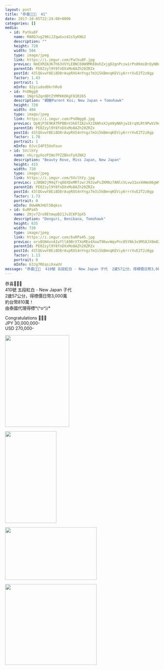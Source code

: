 ```yaml
---
layout: post
title: "恭喜🎉🎉🎉  41" 
date: 2017-10-05T22:24:08+0000 
categories: [] 
media:
  - id: Patku8F
    name: MARQJvg296iJZqwGvz42s5yKNG2
    description: ""   
    height: 720
    width: 504
    type: image/jpeg
    link: https://i.imgur.com/Patku8F.jpg
    prevLoc: NmEXMZA3K7h63VVYLE0NC60W9MK60ohZxjgD2gnPczw1rPn0KmiBrQyNBnB4CoRNpqgx5wC3ARx6K9qMflZNBBNDzpIZPzmo9LxvTwo66qEy9niJ1AA6yowNFyW36vxwDVF8QDMqB46XTv602KMB7lFD5vMQYGKxHQZwXQVDvOioKK0NxRWOtOzM9KKYnqSWkJqlxLlVSR57l9nMgNuOM1qZ9wz6SyYl63BLELtyR2XZKBrNfngyyn9vLzfZ6gYwZQZ6HwR
    parentId: PE0Zzyl9Y8fnDXxMo8AZh20ZRZx
    postId: 43lQGvwY8Ei8D8rAvpRXS4nYngz7m3i5kBmnqKEViy6rrrXvE2T2z0gp
    factor: 1.43
    portrait: 1
    mInfo: 82yiudedOkrhRoO
  - id: PnONgg0
    name: 1NgrGZqn9DtZYMPKKOKgF01R265
    description: "親鯉Parent Koi; New Japan + Tomohawk"   
    height: 720
    width: 404
    type: image/jpeg
    link: https://i.imgur.com/PnONgg0.jpg
    prevLoc: QpNjP3E9KATRPBBnV3k6TZA2vXzZANhxXJym9yNAhjw1Erq9LRt9PwVz9o97szyEO7X9YKF7VRowQEZPSrjVlBXRl3S6P6QNrWj5H3D99B6j2nTq4qpGZ74vFZVNW5L4mQtpNYrQGZwPuYn3OYkk7vHp44PLAMRNt6AmD6zG1jFEVV6YyOlgCDzkXNNYBpTVWV7nW6jZHMJwVQV8jAijrgYG6VoPSWRy8oOw7jhP423yLOXNUKBJQ8xREjixMAKmrqvyC5Y
    parentId: PE0Zzyl9Y8fnDXxMo8AZh20ZRZx
    postId: 43lQGvwY8Ei8D8rAvpRXS4nYngz7m3i5kBmnqKEViy6rrrXvE2T2z0gp
    factor: 1.78
    portrait: 1
    mInfo: 0JvcI4PI5UnFoun
  - id: 5VclhYy
    name: nkLrgyXozPIWo7PZZBknTyXZNX2
    description: "Beauty Rose, Miss Japan, New Japan"   
    height: 415
    width: 720
    type: image/jpeg
    link: https://i.imgur.com/5VclhYy.jpg
    prevLoc: zJBQW2jM4qTrq88XDxMRTzwrJ93zwPsZKMAz7ANlcVLvw31oxkHWo06gW9WZFR7L582x1qu68m7KOYxnTp30DDpz3RfD8kYJy2QXh7jEEWkOpPSJE88kA10ys4opARRklpTZ2KvR1goASy9Lo7K8KEH3XZRqZmPVsXGRkXo0Eyu3RRmE1MP9UlVwLzzZ0kumAQVNnmN5s02Yn6j4B5czPXQ9wYR1tYQALz8gWpCmqNQAEARmI5AyqxnJgMTPoKW2M7zOhBY
    parentId: PE0Zzyl9Y8fnDXxMo8AZh20ZRZx
    postId: 43lQGvwY8Ei8D8rAvpRXS4nYngz7m3i5kBmnqKEViy6rrrXvE2T2z0gp
    factor: 1.73
    portrait: 0
    mInfo: 0UwWNJHUl5Bqkss
  - id: 6uRPa45
    name: 2Njv7Zro9EtmwpB21JvZCKP3pX5
    description: "Donguri, Benibana, Tomohawk"   
    height: 635
    width: 720
    type: image/jpeg
    link: https://i.imgur.com/6uRPa45.jpg
    prevLoc: orv8GN4xnAIwYllA9BrXTXoMEx4XowT9KwvWqvPnc05YNk3x9MS8JX0m8Z8BIzwkGY3qmnFry1M9Rp0QsAoKqqAK9DSKj61LENOBclnBBrx9WwhzPAA2nvr7fkL4r25x0EiyZoy0KYVMUr7G6oBlLwcKOmoBvEYJh7qME7lB2JiEKKNk2GMZC6MEX33j57cYnLEVGQQAT2BD3kWKW6uDgZp8KRNxTGlNzRRVPquNMk39LMnZhrwMQ97wgvi40gPy1VqMt9W
    parentId: PE0Zzyl9Y8fnDXxMo8AZh20ZRZx
    postId: 43lQGvwY8Ei8D8rAvpRXS4nYngz7m3i5kBmnqKEViy6rrrXvE2T2z0gp
    factor: 1.13
    portrait: 0
    mInfo: 63Jg7REqsiXxwUV
message: "恭喜🎉🎉🎉  410號 五段紅白 - New Japan 子代  2歲57公分，得標價日幣3,000萬  約台幣810萬！  由泰國代理得標o    Congratulations 🍾🎉🎊   JPY 30,000,000-  USD 270,000-"
---
```


恭喜🎉🎉🎉  
410號 五段紅白 - New Japan 子代  
2歲57公分，得標價日幣3,000萬  
約台幣810萬！  
由泰國代理得標*\(^o^)/*  
  
Congratulations 🍾🎉🎊   
JPY 30,000,000-  
USD 270,000-


[//]: #media:  
<a href="https://i.imgur.com/Patku8F.jpg"><img src="https://i.imgur.com/Patku8F.jpg" height="300" width="210" /></a> 
  

<a href="https://i.imgur.com/PnONgg0.jpg"><img src="https://i.imgur.com/PnONgg0.jpg" height="300" width="168" /></a> 
  

<a href="https://i.imgur.com/5VclhYy.jpg"><img src="https://i.imgur.com/5VclhYy.jpg" height="172" width="300" /></a> 
  

<a href="https://i.imgur.com/6uRPa45.jpg"><img src="https://i.imgur.com/6uRPa45.jpg" height="264" width="300" /></a> 
 

